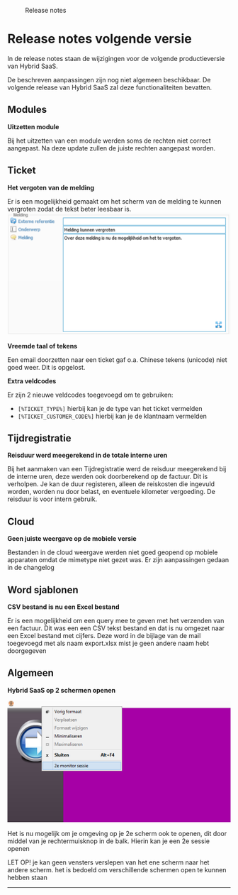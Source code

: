 <properties>
	<page>
		<title>Release notes volgende versie</title>
	</page>
	<menu>
		<position>Release notes</position>
		<title>Volgende versie</title>
	</menu>
</properties>

# Release notes volgende versie #

In de release notes staan de wijzigingen voor de volgende productieversie van Hybrid SaaS.


<div class="warning">
De beschreven aanpassingen zijn nog niet algemeen beschikbaar. De volgende release van Hybrid SaaS zal deze functionaliteiten bevatten.
</div>

## Modules ##

<div class="tag-fix"></div>

**Uitzetten module**

Bij het uitzetten van een module werden soms de rechten niet correct aangepast. Na deze update zullen de juiste rechten aangepast worden.

## Ticket ##

<div class="tag-fix"></div>

**Het vergoten van de melding**

Er is een mogelijkheid gemaakt om het scherm van de melding te kunnen vergroten zodat de tekst beter leesbaar is.
![](images/vergoten-melding.png)

<div class="tag-fix"></div>

**Vreemde taal of tekens**

Een email doorzetten naar een ticket gaf o.a. Chinese tekens (unicode) niet goed weer. Dit is opgelost.
 
**Extra veldcodes**

Er zijn 2 nieuwe veldcodes toegevoegd om te gebruiken: 

* `[%TICKET_TYPE%]` hierbij kan je de type van het ticket vermelden
* `[%TICKET_CUSTOMER_CODE%]` hierbij kan je de klantnaam vermelden

## Tijdregistratie ##

<div class="tag-fix"></div>

**Reisduur werd meegerekend in de totale interne uren**

Bij het aanmaken van een Tijdregistratie werd de reisduur meegerekend bij de interne uren, deze werden ook doorberekend op de factuur. Dit is verholpen. 
Je kan de duur registeren, alleen de reiskosten die ingevuld worden, worden nu door belast, en eventuele kilometer vergoeding. De reisduur is voor intern gebruik.

## Cloud ##

<div class="tag-fix"></div>

**Geen juiste weergave op de mobiele versie**

Bestanden in de cloud weergave werden niet goed geopend op mobiele apparaten omdat de mimetype niet gezet was.
Er zijn aanpassingen gedaan in de changelog

## Word sjablonen ##

**CSV bestand is nu een Excel bestand**

Er is een mogelijkheid om een query mee te geven met het verzenden van een factuur. Dit was een een CSV tekst bestand en dat is nu omgezet naar een Excel bestand met cijfers. Deze word in de bijlage van de mail toegevoegd met als naam export.xlsx mist je geen andere naam hebt doorgegeven 

## Algemeen ##

**Hybrid SaaS op 2 schermen openen**

![](images/1.png)

Het is nu mogelijk om je omgeving op je 2e scherm ook te openen, dit door middel van je rechtermuisknop in de balk.
Hierin kan je een 2e sessie openen

LET OP! je kan geen vensters verslepen van het ene scherm naar het andere scherm. het is bedoeld om verschillende schermen open te kunnen hebben staan

---